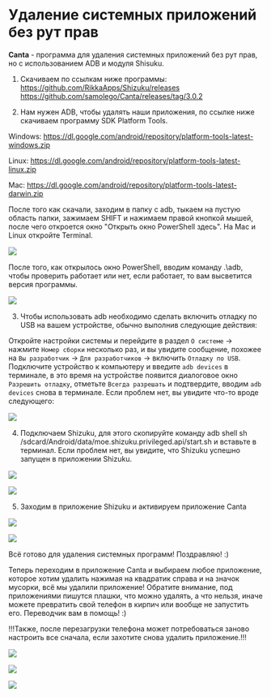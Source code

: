 # Удаление системных приложений без рут прав

**Сanta** - программа для удаления системных приложений без рут прав, но c использованием ADB и модуля Shisuku.

1. Скачиваем по ссылкам ниже программы:
https://github.com/RikkaApps/Shizuku/releases
https://github.com/samolego/Canta/releases/tag/3.0.2

2. Нам нужен ADB, чтобы удалять наши приложения, по ссылке ниже скачиваем программу SDK Platform Tools.

Windows: https://dl.google.com/android/repository/platform-tools-latest-windows.zip

Linux: https://dl.google.com/android/repository/platform-tools-latest-linux.zip

Mac: https://dl.google.com/android/repository/platform-tools-latest-darwin.zip

После того как скачали, заходим в папку с adb, тыкаем на пустую область папки, зажимаем SHIFT и нажимаем правой кнопкой мышей, после чего откроется окно "Открыть окно PowerShell здесь". На Mac и Linux откройте Terminal. 
<img src="/img/android/uninstall-apps/1.png" style="margin: 15px auto; display: block">

После того, как открылоcь окно PowerShell, вводим команду .\adb, чтобы проверить работает или нет, если работает, то вам высветится версия программы.

<img src="/img/android/uninstall-apps/2.png" style="margin: 15px auto; display: block">

3. Чтобы использовать adb необходимо сделать включить отладку по USB на вашем устройстве, обычно выполнив следующие действия:

Откройте настройки системы и перейдите в раздел `О системе` -> нажмите `Номер сборки` несколько раз, и вы увидите сообщение, похожее на `Вы разработчик` ->  `Для разработчиков` -> включить `Отладку по USB`. Подключите устройство к компьютеру и введите `adb devices` в терминале, в это время на устройстве появится диалоговое окно `Разрешить отладку`, отметьте `Всегда разрешать` и подтвердите, вводим `adb devices` снова в терминале. Если проблем нет, вы увидите что-то вроде следующего:

<img src="/img/android/uninstall-apps/3.png" style="margin: 15px auto; display: block">

4. Подключаем Shizuku, для этого скопируйте команду adb shell sh /sdcard/Android/data/moe.shizuku.privileged.api/start.sh и вставьте в терминал. Если проблем нет, вы увидите, что Shizuku успешно запущен в приложении Shizuku.

<img src="/img/android/uninstall-apps/4.png" style="margin: 15px auto; display: block">

<img src="/img/android/uninstall-apps/5.png" style="margin: 15px auto; display: block">

5. Заходим в приложение Shizuku и активируем приложение Canta

<img src="/img/android/uninstall-apps/6.png" style="margin: 15px auto; display: block">
<img src="/img/android/uninstall-apps/7.png" style="margin: 15px auto; display: block">

Всё готово для удаления системных программ! Поздравляю! :)

Теперь переходим в приложение Canta и выбираем любое приложение, которое хотим удалить нажимая на квадратик справа и на значок мусорки, всё мы удалили приложение! Обратите внимание, под приложениями пишутся плашки, что можно удалять, а что нельзя, иначе можете превратить свой телефон в кирпич или вообще не запустить его. Переводчик вам в помощь! :)

!!!Также, после перезагрузки телефона может потребоваться заново настроить все сначала, если захотите снова удалить приложение.!!!

<img src="/img/android/uninstall-apps/8.png" style="margin: 15px auto; display: block">
<img src="/img/android/uninstall-apps/9.png" style="margin: 15px auto; display: block">
<img src="/img/android/uninstall-apps/10.png" style="margin: 15px auto; display: block">
